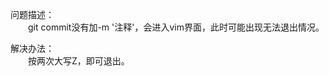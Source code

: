 问题描述：<br/>
&emsp;&emsp;git commit没有加-m '注释'，会进入vim界面，此时可能出现无法退出情况。

解决办法：<br/>
&emsp;&emsp;按两次大写Z，即可退出。
